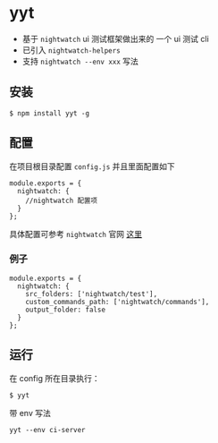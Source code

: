 # yyt
* 基于 `nightwatch` ui 测试框架做出来的 一个 ui 测试 cli
* 已引入 `nightwatch-helpers`
* 支持 `nightwatch --env xxx` 写法

## 安装
```
$ npm install yyt -g
```

## 配置
在项目根目录配置 `config.js` 并且里面配置如下
```
module.exports = {
  nightwatch: {
    //nightwatch 配置项
  }
};
```

具体配置可参考 `nightwatch` 官网 [这里](http://nightwatchjs.org/gettingstarted#settings-file)

### 例子
```
module.exports = {
  nightwatch: {
    src_folders: ['nightwatch/test'],
    custom_commands_path: ['nightwatch/commands'],
    output_folder: false
  }
};
```

## 运行
在 config 所在目录执行：
```
$ yyt
```

带 env 写法
```
yyt --env ci-server
```
